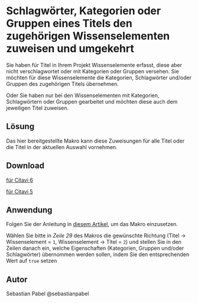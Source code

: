 # Schlagwörter, Kategorien oder Gruppen eines Titels den zugehörigen Wissenselementen zuweisen und umgekehrt

Sie haben für Titel in Ihrem Projekt Wissenselemente erfasst, diese aber nicht verschlagwortet oder mit Kategorien oder Gruppen versehen. Sie möchten für diese Wissenselemente die Kategorien, Schlagwörter und/oder Gruppen des zugehörigen Titels übernehmen. 
 
Oder Sie haben nur bei den Wissenselementen mit Kategorien, Schlagwörtern oder Gruppen gearbeitet und möchten diese auch dem jeweiligen Titel zuweisen.

## Lösung
Das hier bereitgestellte Makro kann diese Zuweisungen für alle Titel oder die Titel in der aktuellen Auswahl vornehmen.

## Download
[für Citavi 6](https://raw.githubusercontent.com/Citavi/Macros/master/CCH%20Change/CCH010%20Assign%20reference%20keywords%20etc%20to%20knowledge%20items%20or%20vice%20versa/C6_Copy_Categories_Groups_Keywords_To_Reference_Or_KnowledgeItem.cs)

[für Citavi 5](https://raw.githubusercontent.com/Citavi/Macros/master/CCH%20Change/CCH010%20Assign%20reference%20keywords%20etc%20to%20knowledge%20items%20or%20vice%20versa/C5_Copy_Categories_Groups_Keywords_To_Reference_Or_KnowledgeItem.cs)


## Anwendung
Folgen Sie der Anleitung in [diesem Artikel](/readme.de.md), um das Makro einzusetzen.

Wählen Sie bitte in *Zeile 29* des Makros die gewünschte Richtung (Titel -> Wissenselement  = `1`, Wissenselement -> Titel = `2`) und stellen Sie in den Zeilen danach ein, welche Eigenschaften (Kategorien, Gruppen und/oder Schlagwörter) übernommen werden sollen, indem Sie den entsprechenden Wert auf `true` setzen

## Autor
Sebastian Pabel @sebastianpabel
